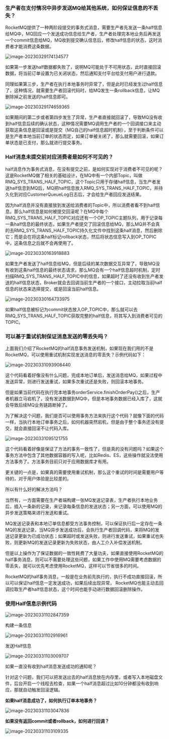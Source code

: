 ### 生产者在支付情况中异步发送MQ给其他系统，如何保证信息的不丢失？

RocketMQ提供了一种两阶段提交的事务式消息，需要生产者先发送一条half信息给MQ中，MQ回应一个发送成功信息给生产者，生产者处理完本地业务后再发送一个commit信息给MQ，MQ收到提交确认信息后，修改half信息的状态，这时消费者才能消费这条数据。

![image-20230329174134577](https://alex-img-1253982387.cos.ap-nanjing.myqcloud.com/Typora-wm/202303291741558.png)

如果第一步发送half数据都失败了，说明MQ可能处于不可用状态，此时直接回滚数据，将当前订单设置为已关闭状态，然后通知支付平台给支付用户进行退款。

同理如果第三步，生产者在执行本地事务时异常了，但是此时已经发生过half信息了，这种情况，就需要生产者回滚代码时，给MQ发生一条rollback信息，让MQ删除掉之前发送的half信息即可。

![image-20230329174659365](https://alex-img-1253982387.cos.ap-nanjing.myqcloud.com/Typora-wm/202303291746434.png)

如果期间的第二步或者第四步发生了异常，生产者直接就回滚了，导致MQ没有收到half信息后续的确认状态，这种情况需要MQ调用生产者的一个回调接口来主动获取这条信息是回滚或是提交（MQ自己的half信息超时机制），至于判断条件可以是生产者本地当前订单的状态而定，如果订单被关闭了，那么就需要回滚，如果订单状态是已支付，那么就进行提交事务。

### Half消息未提交前对应消费者是如何不可见的？

half消息作为事务式消息，在没有提交之前，是如何实现对于消费者不可见的呢？这是RocketMQ做了相关的基础设计，在MQ中有一个内部Topic，叫做RMQ_SYS_TRANS_HALF_TOPIC，这个Topic只用于存储half信息，当生产者发送half信息到MQ后，MQ把half信息放入RMQ_SYS_TRANS_HALF_TOPIC，并持久化到对应CustomerQueueLog日志后，才会给生产者回应发送结果。

因为half消息并没有直接放到发送给消费者的Topic中，所以消费者看不到half信息。那么half信息是如何被提交回滚呢？在MQ中每个RMQ_SYS_TRANS_HALF_TOPIC对应还有一个OP_TOPIC主题队列，用于记录每一条half信息的最终状态，如果生产者提交了回滚信息给MQ，那么MQ并不会真的去RMQ_SYS_TRANS_HALF_TOPIC持久化文件中找到这条half消息，然后删除它；而是会在将这条half标记rollback状态，然后将状态信息写入到OP_TOPIC中，这条信息之后就不会再使用了。

![image-20230330163918883](https://alex-img-1253982387.cos.ap-nanjing.myqcloud.com/Typora-wm/202303301639950.png)

如果生产者发送了half信息给MQ，但是后续的某次数据交互异常了，导致MQ没有收到这条half信息的最终状态请求，那么MQ会有一个half信息超时机制，定时扫描RMQ_SYS_TRANS_HALF_TOPIC中的信息，如果超时了还没有收到生产者发送的half信息状态，Broker就会去回调当前生产者的一个接口，主动拉取当前half信息的状态来选择提交，或是回滚当前half信息。

![image-20230330164733975](https://alex-img-1253982387.cos.ap-nanjing.myqcloud.com/Typora-wm/202303301647070.png)

如果half信息被标记为commit状态放入OP_TOPIC中，那么就可以去RMQ_SYS_TRANS_HALF_TOPIC获取完整的half信息，将其写入到消费者可见的TOPIC。

### 可以基于重试机制保证消息发送的零丢失吗？

上面我们介绍了RocketMQ的half消息事务发送机制，如果现在我们用的不是RocketMQ，可以使用重试机制实现发送消息的零丢失？示例代码如下：

![image-20230331093908440](https://alex-img-1253982387.cos.ap-nanjing.myqcloud.com/Typora-wm/202303310939644.png)

这个代码看着好像没有什么问题，完成本地订单后，发送消息给MQ，如果过程中发送异常，则进行发送重试，如果多次重试还是失败，则回滚本地事务。

但是如果当前代码在执行完本地事务orderService.finishOrderPay()之后，生产者机器立马宕机了，没有发送数据到MQ中，但是本地事务数据已经入库了，这就会导致后续MQ业务链路断掉了。

为了解决这个问题，我们是否可以使用事务方法来执行这个代码？就像下面的代码一样，当执行本地订单事务之后，如何机器突然宕机，但是由于整个事务还没有提交，就会直接回滚不让代码入库。

![image-20230331095121755](https://alex-img-1253982387.cos.ap-nanjing.myqcloud.com/Typora-wm/202303310951800.png)

这个代码看着好像是保证了方法的事务一致性了，但是真的没有问题吗？如果这个事务方法中包含了其他数据容器的写入呢，比如Redis、ES，这些操作就没法使用方法事务了。方法事务目前只对于应用数据库才有用。

更关键的一点是，如果真的需要使用重试机制，那么这个重试的时间是需要用户等待的，对于用户体验是比较差的。

所以有什么好的解决方法吗？

当然有，一方面需要在生产者端构建一张MQ发送记录表，生产者执行本地业务后，插入一条新的记录，来记录每条信息的发送状态；另一方面，可以使用MQ的异步发送策略来进行发送和重试。

MQ发送记录表和本地订单信息都受方法事务控制，可以保证执行后一定存在一条MQ的发送记录，当MQ异步发送成功后，会执行生产者回调代码，来将MQ的发送记录更新为已成功状态；如果超时或发送失败，则进行发送重试，如果重试也失败，则更新MQ的发送记录更新为失败状态，由人工介入补偿发送机制。

但是以上操作为了保证数据的一致性耗费了大量功夫，如果直接使用RocketMQ的half事务消息，则可以不需要处理这些问题，如果工作中使用MQ需要考虑数据的零丢失，就可以优先考虑使用RocketMQ，这样可以节省很多的时间。

RocketMQ的half事务消息，一般是在业务前先执行的，执行不成功直接回滚，所以可以保证half信息一定发送成功，如果后续出现异常， RocketMQ也能主动去回调拉取生产者half信息状态，这个时间也能手动进行数据回滚删除操作。

### 使用Half信息示例代码

![image-20230331102847359](https://alex-img-1253982387.cos.ap-nanjing.myqcloud.com/Typora-wm/202303311028414.png)

构建一条信息

![image-20230331102916961](https://alex-img-1253982387.cos.ap-nanjing.myqcloud.com/Typora-wm/202303311029010.png)

发送Half信息

![image-20230331103009707](https://alex-img-1253982387.cos.ap-nanjing.myqcloud.com/Typora-wm/202303311030738.png)

如果一直没有收到half消息发送成功的通知呢？

针对这个问题，我们可以把发送出去的half消息放在内存里，或者写入本地磁盘文件，后台开启一个线程去检查，如果一个half消息超过比如10分钟都没有收到响应，那就自动触发回滚逻辑。

**如果half消息成功了，如何执行订单本地事务？**

![image-20230331103047836](https://alex-img-1253982387.cos.ap-nanjing.myqcloud.com/Typora-wm/202303311030887.png)

**如果没有返回commit或者rollback，如何进行回调？**

![image-20230331103109335](https://alex-img-1253982387.cos.ap-nanjing.myqcloud.com/Typora-wm/202303311031391.png)
